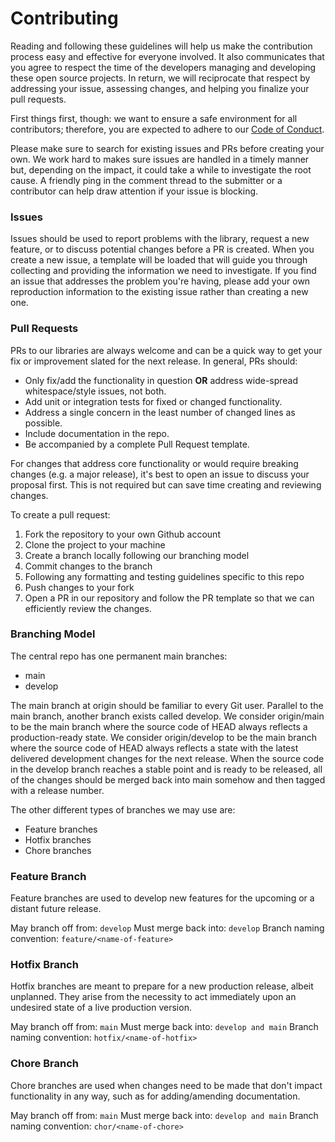 # Contributing

Reading and following these guidelines will help us make the contribution process easy and effective for everyone involved. It also communicates that you agree to respect the time of the developers managing and developing these open source projects. In return, we will reciprocate that respect by addressing your issue, assessing changes, and helping you finalize your pull requests.

First things first, though: we want to ensure a safe environment for all contributors; therefore, you are expected to adhere to our [Code of Conduct](./CODE_OF_CONDUCT.md).

Please make sure to search for existing issues and PRs before creating your own. We work hard to makes sure issues are handled in a timely manner but, depending on the impact, it could take a while to investigate the root cause. A friendly ping in the comment thread to the submitter or a contributor can help draw attention if your issue is blocking.

### Issues

Issues should be used to report problems with the library, request a new feature, or to discuss potential changes before a PR is created. When you create a new issue, a template will be loaded that will guide you through collecting and providing the information we need to investigate. If you find an issue that addresses the problem you're having, please add your own reproduction information to the existing issue rather than creating a new one.

### Pull Requests

PRs to our libraries are always welcome and can be a quick way to get your fix or improvement slated for the next release. In general, PRs should:

- Only fix/add the functionality in question **OR** address wide-spread whitespace/style issues, not both.
- Add unit or integration tests for fixed or changed functionality.
- Address a single concern in the least number of changed lines as possible.
- Include documentation in the repo.
- Be accompanied by a complete Pull Request template.

For changes that address core functionality or would require breaking changes (e.g. a major release), it's best to open an issue to discuss your proposal first. This is not required but can save time creating and reviewing changes.

To create a pull request:

1. Fork the repository to your own Github account
2. Clone the project to your machine
3. Create a branch locally following our branching model
4. Commit changes to the branch
5. Following any formatting and testing guidelines specific to this repo
6. Push changes to your fork
7. Open a PR in our repository and follow the PR template so that we can efficiently review the changes.

### Branching Model

The central repo has one permanent main branches:

- main
- develop

The main branch at origin should be familiar to every Git user. Parallel to the main branch, another branch exists called develop. We consider origin/main to be the main branch where the source code of HEAD always reflects a production-ready state. We consider origin/develop to be the main branch where the source code of HEAD always reflects a state with the latest delivered development changes for the next release. When the source code in the develop branch reaches a stable point and is ready to be released, all of the changes should be merged back into main somehow and then tagged with a release number.

The other different types of branches we may use are:

- Feature branches
- Hotfix branches
- Chore branches

### Feature Branch

Feature branches are used to develop new features for the upcoming or a distant future release.

May branch off from: `develop`
Must merge back into: `develop`
Branch naming convention: `feature/<name-of-feature>`


### Hotfix Branch

Hotfix branches are meant to prepare for a new production release, albeit unplanned. They arise from the necessity to act immediately upon an undesired state of a live production version.

May branch off from: `main`
Must merge back into: `develop and main`
Branch naming convention: `hotfix/<name-of-hotfix>`


### Chore Branch

Chore branches are used when changes need to be made that don't impact functionality in any way, such as for adding/amending documentation.

May branch off from: `main`
Must merge back into: `develop and main`
Branch naming convention: `chor/<name-of-chore>`
